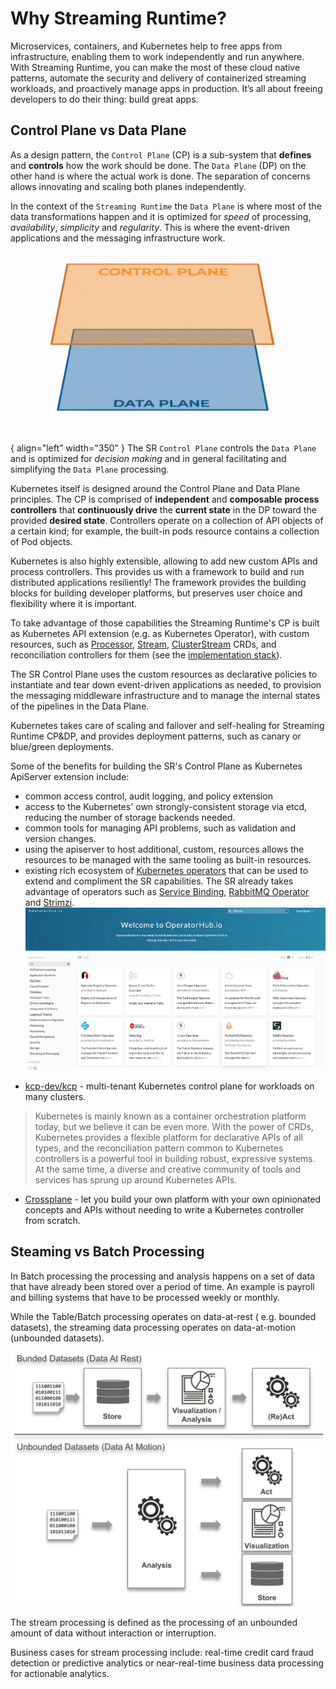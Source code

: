 # Why Streaming Runtime?

Microservices, containers, and Kubernetes help to free apps from infrastructure, enabling them to work independently and run anywhere. With Streaming Runtime, you can make the most of these cloud native patterns, automate the security and delivery of containerized streaming workloads, and proactively manage apps in production. It’s all about freeing developers to do their thing: build great apps.

## Control Plane vs Data Plane

As a design pattern, the `Control Plane` (CP) is a sub-system that __defines__ and __controls__ how the work should be done. 
The `Data Plane` (DP) on the other hand is where the actual work is done. 
The separation of concerns allows innovating and scaling both planes independently.

In the context of the `Streaming Runtime` the `Data Plane` is where most of the data transformations happen and it is optimized for *speed* of processing, *availability*, *simplicity* and *regularity*.  This is where the event-driven applications and the messaging infrastructure work.
![ControlPlane vs DataPlane](./cp-vs-dp.gif){ align="left" width="350" } 
The SR `Control Plane` controls the `Data Plane` and is optimized for *decision making* and in general facilitating and simplifying the `Data Plane` processing. 

Kubernetes itself is designed around the Control Plane and Data Plane principles. 
The CP is comprised of __independent__ and __composable__ __process controllers__ that __continuously drive__ the __current state__ in the DP toward the provided __desired state__. 
Controllers operate on a collection of API objects of a certain kind; for example, the built-in pods resource contains a collection of Pod objects.

Kubernetes is also highly extensible, allowing to add new custom APIs and process controllers. 
This provides us with a framework to build and run distributed applications resiliently! 
The framework provides the building blocks for building developer platforms, but preserves user choice and flexibility where it is important.

To take advantage of those capabilities the Streaming Runtime's CP is built as Kubernetes API extension (e.g. as Kubernetes Operator), with custom resources, such as [Processor](../architecture/processors/overview.md), [Stream](../architecture/streams/overview.md), [ClusterStream](../architecture/cluster-streams/overview.md) CRDs, and reconciliation controllers for them (see the [implementation stack](../sr-technical-stack.md#implementation-stack)).

The SR Control Plane uses the custom resources as declarative policies to instantiate and tear down event-driven applications as needed, to provision the messaging middleware infrastructure and to manage the internal states of the pipelines in the Data Plane.

Kubernetes takes care of scaling and failover and self-healing for Streaming Runtime CP&DP, and provides deployment patterns, such as canary or blue/green deployments. 

Some of the benefits for building the SR's Control Plane as Kubernetes ApiServer extension include:

- common access control, audit logging, and policy extension
- access to the Kubernetes' own strongly-consistent storage via etcd, reducing the number of storage backends needed.
- common tools for managing API problems, such as validation and version changes.
- using the apiserver to host additional, custom, resources allows the resources to be managed with the same tooling as built-in resources.
- existing rich ecosystem of [Kubernetes operators](https://operatorhub.io) that can be used to extend and compliment the SR capabilities. The SR already takes advantage of operators such as [Service Binding](https://servicebinding.io/), [RabbitMQ Operator](https://www.rabbitmq.com/kubernetes/operator/operator-overview.html) and [Strimzi](https://strimzi.io/).
![operator hub](./ooperator-hub.png)

* [kcp-dev/kcp](https://github.com/kcp-dev/kcp) - multi-tenant Kubernetes control plane for workloads on many clusters.
>Kubernetes is mainly known as a container orchestration platform today, but we believe it can be even more.
>With the power of CRDs, Kubernetes provides a flexible platform for declarative APIs of all types, and the reconciliation pattern common to Kubernetes controllers is a powerful tool in building robust, expressive systems.
>At the same time, a diverse and creative community of tools and services has sprung up around Kubernetes APIs.
* [Crossplane](https://crossplane.io/docs/v1.9/concepts/composition.html) - let you build your own platform with your own opinionated concepts and APIs without needing to write a Kubernetes controller from scratch.

## Steaming vs Batch Processing

In Batch processing the processing and analysis happens on a set of data that have already been stored over a period of time. An example is payroll and billing systems that have to be processed weekly or monthly. 

While the Table/Batch processing operates on data-at-rest ( e.g. bounded datasets), the streaming data processing operates on data-at-motion (unbounded datasets). 

![](./bounded-vs-unbounded-data.svg)

The stream processing is defined as the processing of an unbounded amount of data without interaction or interruption. 

Business cases for stream processing include: real-time credit card fraud detection or predictive analytics or near-real-time business data processing for actionable analytics.